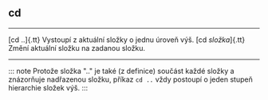 ## cd

-------------------- ---------------------------------------
[cd ..]{.tt}         Vystoupí z aktuální složky o jednu úroveň výš.
[cd _složka_]{.tt}   Změní aktuální složku na zadanou složku.
-------------------- ---------------------------------------

::: note
Protože složka ".." je také (z definice) součást každé složky a znázorňuje nadřazenou složku, příkaz `cd ..` vždy postoupí o jeden stupeň hierarchie složek výš.
:::
